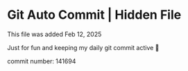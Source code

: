 # Git Auto Commit | Hidden File

This file was added Feb 12, 2025

Just for fun and keeping my daily git commit active 🤪

commit number: 141694
